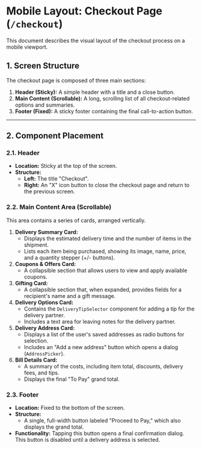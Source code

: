 # Mobile Layout: Checkout Page (`/checkout`)

This document describes the visual layout of the checkout process on a mobile viewport.

## 1. Screen Structure

The checkout page is composed of three main sections:
1.  **Header (Sticky):** A simple header with a title and a close button.
2.  **Main Content (Scrollable):** A long, scrolling list of all checkout-related options and summaries.
3.  **Footer (Fixed):** A sticky footer containing the final call-to-action button.

---

## 2. Component Placement

### 2.1. Header

-   **Location:** Sticky at the top of the screen.
-   **Structure:**
    -   **Left:** The title "Checkout".
    -   **Right:** An "X" icon button to close the checkout page and return to the previous screen.

### 2.2. Main Content Area (Scrollable)

This area contains a series of cards, arranged vertically.

1.  **Delivery Summary Card:**
    -   Displays the estimated delivery time and the number of items in the shipment.
    -   Lists each item being purchased, showing its image, name, price, and a quantity stepper (+/- buttons).
2.  **Coupons & Offers Card:**
    -   A collapsible section that allows users to view and apply available coupons.
3.  **Gifting Card:**
    -   A collapsible section that, when expanded, provides fields for a recipient's name and a gift message.
4.  **Delivery Options Card:**
    -   Contains the `DeliveryTipSelector` component for adding a tip for the delivery partner.
    -   Includes a text area for leaving notes for the delivery partner.
5.  **Delivery Address Card:**
    -   Displays a list of the user's saved addresses as radio buttons for selection.
    -   Includes an "Add a new address" button which opens a dialog (`AddressPicker`).
6.  **Bill Details Card:**
    -   A summary of the costs, including item total, discounts, delivery fees, and tips.
    -   Displays the final "To Pay" grand total.

### 2.3. Footer

-   **Location:** Fixed to the bottom of the screen.
-   **Structure:**
    -   A single, full-width button labeled "Proceed to Pay," which also displays the grand total.
-   **Functionality:** Tapping this button opens a final confirmation dialog. This button is disabled until a delivery address is selected.
